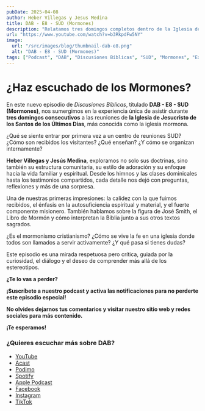 ```yaml
---
pubDate: 2025-04-08
author: Heber Villegas y Jesus Medina
title: DAB - E8 - SUD (Mormones)
description: "Relatamos tres domingos completos dentro de la Iglesia de Jesucristo de los Santos de los Últimos Días para entender su doctrina y comunidad."
url: "https://www.youtube.com/watch?v=b3RkpdFw5NY"
image:
  url: "/src/images/blog/thumbnail-dab-e8.png"
  alt: "DAB - E8 - SUD (Mormones)"
tags: ["Podcast", "DAB", "Discusiones Bíblicas", "SUD", "Mormones", "Experiencias"]
---
```


# ¿Haz escuchado de los Mormones?

En este nuevo episodio de *Discusiones Bíblicas*, titulado **DAB - E8 - SUD (Mormones)**, nos sumergimos en la experiencia única de asistir durante **tres domingos consecutivos** a las reuniones de **la Iglesia de Jesucristo de los Santos de los Últimos Días**, más conocida como la iglesia mormona.

¿Qué se siente entrar por primera vez a un centro de reuniones SUD? ¿Cómo son recibidos los visitantes? ¿Qué enseñan? ¿Y cómo se organizan internamente?

**Heber Villegas y Jesús Medina**, exploramos no solo sus doctrinas, sino también su estructura comunitaria, su estilo de adoración y su enfoque hacia la vida familiar y espiritual. Desde los himnos y las clases dominicales hasta los testimonios compartidos, cada detalle nos dejó con preguntas, reflexiones y más de una sorpresa.

Una de nuestras primeras impresiones: la calidez con la que fuimos recibidos, el énfasis en la autosuficiencia espiritual y material, y el fuerte componente misionero. También hablamos sobre la figura de José Smith, el Libro de Mormón y cómo interpretan la Biblia junto a sus otros textos sagrados.

¿Es el mormonismo cristianismo? ¿Cómo se vive la fe en una iglesia donde todos son llamados a servir activamente? ¿Y qué pasa si tienes dudas?

Este episodio es una mirada respetuosa pero crítica, guiada por la curiosidad, el diálogo y el deseo de comprender más allá de los estereotipos.

**¿Te lo vas a perder?**

**¡Suscríbete a nuestro podcast y activa las notificaciones para no perderte este episodio especial!**

**No olvides dejarnos tus comentarios y visitar nuestro sitio web y redes sociales para más contenido.**

**¡Te esperamos!**

### **¿Quieres escuchar más sobre DAB?**

- [YouTube](https://www.youtube.com/@discusionesbiblicas)
- [Acast](https://shows.acast.com/discusionesbiblicas)
- [Podimo](https://share.podimo.com/podcast/ef93b5a2-8bd4-4105-abe3-3c1cffa718b7?creatorId=e12b0f6c-3337-4ab7-abd1-5647481bc9fb&key=GePw0UCkvjln&source=ln&from=studio)
- [Spotify](https://open.spotify.com/show/6YUuB3dgq7vaLK6YVXvs7Q)
- [Apple Podcast](https://podcasts.apple.com/mx/podcast/discusiones-biblicas/id1645841221)
- [Facebook](https://www.facebook.com/discusionesbiblicas)
- [Instagram](https://www.instagram.com/discusionesbiblicas/)
- [TikTok](https://www.tiktok.com/@discusionesbiblicas)
